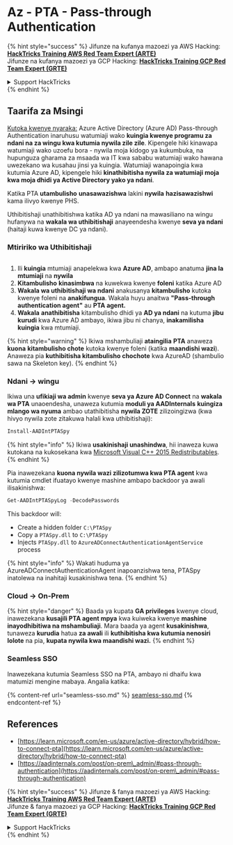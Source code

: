 # Az - PTA - Pass-through Authentication

{% hint style="success" %}
Jifunze na kufanya mazoezi ya AWS Hacking:<img src="/.gitbook/assets/image.png" alt="" data-size="line">[**HackTricks Training AWS Red Team Expert (ARTE)**](https://training.hacktricks.xyz/courses/arte)<img src="/.gitbook/assets/image.png" alt="" data-size="line">\
Jifunze na kufanya mazoezi ya GCP Hacking: <img src="/.gitbook/assets/image (2).png" alt="" data-size="line">[**HackTricks Training GCP Red Team Expert (GRTE)**<img src="/.gitbook/assets/image (2).png" alt="" data-size="line">](https://training.hacktricks.xyz/courses/grte)

<details>

<summary>Support HackTricks</summary>

* Angalia [**mipango ya usajili**](https://github.com/sponsors/carlospolop)!
* **Jiunge na** 💬 [**kikundi cha Discord**](https://discord.gg/hRep4RUj7f) au [**kikundi cha telegram**](https://t.me/peass) au **tufuate** kwenye **Twitter** 🐦 [**@hacktricks\_live**](https://twitter.com/hacktricks\_live)**.**
* **Shiriki mbinu za udukuzi kwa kuwasilisha PRs kwenye** [**HackTricks**](https://github.com/carlospolop/hacktricks) na [**HackTricks Cloud**](https://github.com/carlospolop/hacktricks-cloud) github repos.

</details>
{% endhint %}

## Taarifa za Msingi

[Kutoka kwenye nyaraka:](https://learn.microsoft.com/en-us/entra/identity/hybrid/connect/how-to-connect-pta) Azure Active Directory (Azure AD) Pass-through Authentication inaruhusu watumiaji wako **kuingia kwenye programu za ndani na za wingu kwa kutumia nywila zile zile**. Kipengele hiki kinawapa watumiaji wako uzoefu bora - nywila moja kidogo ya kukumbuka, na hupunguza gharama za msaada wa IT kwa sababu watumiaji wako hawana uwezekano wa kusahau jinsi ya kuingia. Watumiaji wanapoingia kwa kutumia Azure AD, kipengele hiki **kinathibitisha nywila za watumiaji moja kwa moja dhidi ya Active Directory yako ya ndani**.

Katika PTA **utambulisho** **unasawazishwa** lakini **nywila** **hazisawazishwi** kama ilivyo kwenye PHS.

Uthibitishaji unathibitishwa katika AD ya ndani na mawasiliano na wingu hufanywa na **wakala wa uthibitishaji** anayeendesha kwenye **seva ya ndani** (haitaji kuwa kwenye DC ya ndani).

### Mtiririko wa Uthibitishaji

<figure><img src="../../../../.gitbook/assets/image (92).png" alt=""><figcaption></figcaption></figure>

1. Ili **kuingia** mtumiaji anapelekwa kwa **Azure AD**, ambapo anatuma **jina la mtumiaji** na **nywila**
2. **Kitambulisho** **kinasimbwa** na kuwekwa kwenye **foleni** katika Azure AD
3. **Wakala wa uthibitishaji wa ndani** anakusanya **kitambulisho** kutoka kwenye foleni na **anakifungua**. Wakala huyu anaitwa **"Pass-through authentication agent"** au **PTA agent.**
4. **Wakala** **anathibitisha** kitambulisho dhidi ya **AD ya ndani** na kutuma **jibu** **kurudi** kwa Azure AD ambayo, ikiwa jibu ni chanya, **inakamilisha kuingia** kwa mtumiaji.

{% hint style="warning" %}
Ikiwa mshambuliaji **ataingilia** **PTA** anaweza **kuona** **kitambulisho chote** kutoka kwenye foleni (katika **maandishi wazi**).\
Anaweza pia **kuthibitisha kitambulisho chochote** kwa AzureAD (shambulio sawa na Skeleton key).
{% endhint %}

### Ndani -> wingu

Ikiwa una **ufikiaji wa admin** kwenye **seva ya Azure AD Connect** na **wakala wa PTA** unaoendesha, unaweza kutumia **moduli ya AADInternals** **kuingiza mlango wa nyuma** ambao utathibitisha **nywila ZOTE** zilizoingizwa (kwa hivyo nywila zote zitakuwa halali kwa uthibitishaji):
```powershell
Install-AADIntPTASpy
```
{% hint style="info" %}
Ikiwa **usakinishaji unashindwa**, hii inaweza kuwa kutokana na kukosekana kwa [Microsoft Visual C++ 2015 Redistributables](https://download.microsoft.com/download/6/A/A/6AA4EDFF-645B-48C5-81CC-ED5963AEAD48/vc\_redist.x64.exe).
{% endhint %}

Pia inawezekana **kuona nywila wazi zilizotumwa kwa PTA agent** kwa kutumia cmdlet ifuatayo kwenye mashine ambapo backdoor ya awali ilisakinishwa:
```powershell
Get-AADIntPTASpyLog -DecodePasswords
```
This backdoor will:

* Create a hidden folder `C:\PTASpy`
* Copy a `PTASpy.dll` to `C:\PTASpy`
* Injects `PTASpy.dll` to `AzureADConnectAuthenticationAgentService` process

{% hint style="info" %}
Wakati huduma ya AzureADConnectAuthenticationAgent inapoanzishwa tena, PTASpy inatolewa na inahitaji kusakinishwa tena.
{% endhint %}

### Cloud -> On-Prem

{% hint style="danger" %}
Baada ya kupata **GA privileges** kwenye cloud, inawezekana **kusajili PTA agent mpya** kwa kuiweka kwenye **mashine inayodhibitiwa na mshambuliaji**. Mara baada ya agent **kusakinishwa**, tunaweza **kurudia** hatua **za awali** ili **kuthibitisha kwa kutumia nenosiri lolote** na pia, **kupata nywila kwa maandishi wazi.**
{% endhint %}

### Seamless SSO

Inawezekana kutumia Seamless SSO na PTA, ambayo ni dhaifu kwa matumizi mengine mabaya. Angalia katika:

{% content-ref url="seamless-sso.md" %}
[seamless-sso.md](seamless-sso.md)
{% endcontent-ref %}

## References

* [https://learn.microsoft.com/en-us/azure/active-directory/hybrid/how-to-connect-pta](https://learn.microsoft.com/en-us/azure/active-directory/hybrid/how-to-connect-pta)
* [https://aadinternals.com/post/on-prem\_admin/#pass-through-authentication](https://aadinternals.com/post/on-prem\_admin/#pass-through-authentication)

{% hint style="success" %}
Jifunze & fanya mazoezi ya AWS Hacking:<img src="/.gitbook/assets/image.png" alt="" data-size="line">[**HackTricks Training AWS Red Team Expert (ARTE)**](https://training.hacktricks.xyz/courses/arte)<img src="/.gitbook/assets/image.png" alt="" data-size="line">\
Jifunze & fanya mazoezi ya GCP Hacking: <img src="/.gitbook/assets/image (2).png" alt="" data-size="line">[**HackTricks Training GCP Red Team Expert (GRTE)**<img src="/.gitbook/assets/image (2).png" alt="" data-size="line">](https://training.hacktricks.xyz/courses/grte)

<details>

<summary>Support HackTricks</summary>

* Angalia [**mipango ya usajili**](https://github.com/sponsors/carlospolop)!
* **Jiunge na** 💬 [**kikundi cha Discord**](https://discord.gg/hRep4RUj7f) au [**kikundi cha telegram**](https://t.me/peass) au **tufuate** kwenye **Twitter** 🐦 [**@hacktricks\_live**](https://twitter.com/hacktricks\_live)**.**
* **Shiriki mbinu za udukuzi kwa kuwasilisha PRs kwa** [**HackTricks**](https://github.com/carlospolop/hacktricks) na [**HackTricks Cloud**](https://github.com/carlospolop/hacktricks-cloud) github repos.

</details>
{% endhint %}
